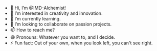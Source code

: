 - 👋 Hi, I’m @IMD-Alchemist!
- 👀 I’m interested in creativity and innovation.
- 🌱 I’m currently learning.
- 💞️ I’m looking to collaborate on passion projects.
- 📫 How to reach me?
- 😄 Pronouns: Whatever you want to, and I decide.
- ⚡ Fun fact: Out of your own, when you look left, you can't see right.

<!---
IMD-Alchemist/IMD-Alchemist is a ✨ special ✨ repository because its `README.md` (this file) appears on your GitHub profile.
You can click the Preview link to take a look at your changes.
--->
